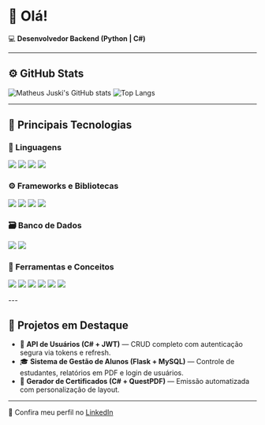 # 👋 Olá!

💻 **Desenvolvedor Backend (Python | C#)**  

---

## ⚙️ GitHub Stats

![Matheus Juski's GitHub stats](https://github-readme-stats.vercel.app/api?username=MatheusJuski&show_icons=true&theme=midnight-purple&rank_icon=github)
![Top Langs](https://github-readme-stats.vercel.app/api/top-langs/?username=MatheusJuski&layout=compact&theme=midnight-purple)

---

## 🧠 Principais Tecnologias

### 💬 Linguagens
<p align="left">
  <img src="https://img.shields.io/badge/Python-3670A0?style=for-the-badge&logo=python&logoColor=ffdd54"/>
  <img src="https://img.shields.io/badge/C%23-239120?style=for-the-badge&logo=c-sharp&logoColor=white"/>
  <img src="https://img.shields.io/badge/JavaScript-F7DF1E?style=for-the-badge&logo=javascript&logoColor=black"/>
  <img src="https://img.shields.io/badge/TypeScript-007ACC?style=for-the-badge&logo=typescript&logoColor=white"/>
</p>

### ⚙️ Frameworks e Bibliotecas
<p align="left">
  <img src="https://img.shields.io/badge/Flask-000000?style=for-the-badge&logo=flask&logoColor=white"/>
  <img src="https://img.shields.io/badge/Node.js-339933?style=for-the-badge&logo=node.js&logoColor=white"/>
  <img src="https://img.shields.io/badge/TailwindCSS-38B2AC?style=for-the-badge&logo=tailwind-css&logoColor=white"/>
  <img src="https://img.shields.io/badge/Pandas-150458?style=for-the-badge&logo=pandas&logoColor=white"/>
</p>

### 🗃️ Banco de Dados
<p align="left">
  <img src="https://img.shields.io/badge/MySQL-4479A1?style=for-the-badge&logo=mysql&logoColor=white"/>
  <img src="https://img.shields.io/badge/SQLite-07405E?style=for-the-badge&logo=sqlite&logoColor=white"/>
</p>

### 🧩 Ferramentas e Conceitos
<p align="left">
  <img src="https://img.shields.io/badge/Git-F05033?style=for-the-badge&logo=git&logoColor=white"/>
  <img src="https://img.shields.io/badge/GitHub-181717?style=for-the-badge&logo=github&logoColor=white"/>
  <img src="https://img.shields.io/badge/Postman-FF6C37?style=for-the-badge&logo=postman&logoColor=white"/>
  <img src="https://img.shields.io/badge/JWT-000000?style=for-the-badge&logo=json-web-tokens&logoColor=white"/>
  <img src="https://img.shields.io/badge/POO-1E90FF?style=for-the-badge"/>
  <img src="https://img.shields.io/badge/API%20RESTful-228B22?style=for-the-badge"/>
</p>
---

## 🚀 Projetos em Destaque

- 🔐 **API de Usuários (C# + JWT)** — CRUD completo com autenticação segura via tokens e refresh.  
- 🎓 **Sistema de Gestão de Alunos (Flask + MySQL)** — Controle de estudantes, relatórios em PDF e login de usuários.  
- 🪪 **Gerador de Certificados (C# + QuestPDF)** — Emissão automatizada com personalização de layout.  

---

📍 Confira meu perfil no [LinkedIn](https://www.linkedin.com/in/matheus-juski-662b7a2ba)  
